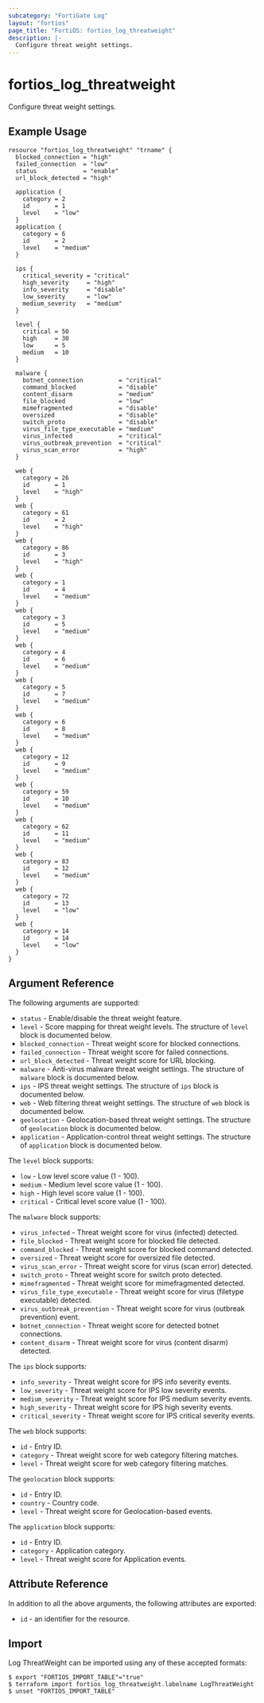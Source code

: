 ```yaml
---
subcategory: "FortiGate Log"
layout: "fortios"
page_title: "FortiOS: fortios_log_threatweight"
description: |-
  Configure threat weight settings.
---
```


# fortios_log_threatweight
Configure threat weight settings.

## Example Usage

```hcl
resource "fortios_log_threatweight" "trname" {
  blocked_connection = "high"
  failed_connection  = "low"
  status             = "enable"
  url_block_detected = "high"

  application {
    category = 2
    id       = 1
    level    = "low"
  }
  application {
    category = 6
    id       = 2
    level    = "medium"
  }

  ips {
    critical_severity = "critical"
    high_severity     = "high"
    info_severity     = "disable"
    low_severity      = "low"
    medium_severity   = "medium"
  }

  level {
    critical = 50
    high     = 30
    low      = 5
    medium   = 10
  }

  malware {
    botnet_connection          = "critical"
    command_blocked            = "disable"
    content_disarm             = "medium"
    file_blocked               = "low"
    mimefragmented             = "disable"
    oversized                  = "disable"
    switch_proto               = "disable"
    virus_file_type_executable = "medium"
    virus_infected             = "critical"
    virus_outbreak_prevention  = "critical"
    virus_scan_error           = "high"
  }

  web {
    category = 26
    id       = 1
    level    = "high"
  }
  web {
    category = 61
    id       = 2
    level    = "high"
  }
  web {
    category = 86
    id       = 3
    level    = "high"
  }
  web {
    category = 1
    id       = 4
    level    = "medium"
  }
  web {
    category = 3
    id       = 5
    level    = "medium"
  }
  web {
    category = 4
    id       = 6
    level    = "medium"
  }
  web {
    category = 5
    id       = 7
    level    = "medium"
  }
  web {
    category = 6
    id       = 8
    level    = "medium"
  }
  web {
    category = 12
    id       = 9
    level    = "medium"
  }
  web {
    category = 59
    id       = 10
    level    = "medium"
  }
  web {
    category = 62
    id       = 11
    level    = "medium"
  }
  web {
    category = 83
    id       = 12
    level    = "medium"
  }
  web {
    category = 72
    id       = 13
    level    = "low"
  }
  web {
    category = 14
    id       = 14
    level    = "low"
  }
}
```

## Argument Reference

The following arguments are supported:

* `status` - Enable/disable the threat weight feature.
* `level` - Score mapping for threat weight levels. The structure of `level` block is documented below.
* `blocked_connection` - Threat weight score for blocked connections.
* `failed_connection` - Threat weight score for failed connections.
* `url_block_detected` - Threat weight score for URL blocking.
* `malware` - Anti-virus malware threat weight settings. The structure of `malware` block is documented below.
* `ips` - IPS threat weight settings. The structure of `ips` block is documented below.
* `web` - Web filtering threat weight settings. The structure of `web` block is documented below.
* `geolocation` - Geolocation-based threat weight settings. The structure of `geolocation` block is documented below.
* `application` - Application-control threat weight settings. The structure of `application` block is documented below.

The `level` block supports:

* `low` - Low level score value (1 - 100).
* `medium` - Medium level score value (1 - 100).
* `high` - High level score value (1 - 100).
* `critical` - Critical level score value (1 - 100).

The `malware` block supports:

* `virus_infected` - Threat weight score for virus (infected) detected.
* `file_blocked` - Threat weight score for blocked file detected.
* `command_blocked` - Threat weight score for blocked command detected.
* `oversized` - Threat weight score for oversized file detected.
* `virus_scan_error` - Threat weight score for virus (scan error) detected.
* `switch_proto` - Threat weight score for switch proto detected.
* `mimefragmented` - Threat weight score for mimefragmented detected.
* `virus_file_type_executable` - Threat weight score for virus (filetype executable) detected.
* `virus_outbreak_prevention` - Threat weight score for virus (outbreak prevention) event.
* `botnet_connection` - Threat weight score for detected botnet connections.
* `content_disarm` - Threat weight score for virus (content disarm) detected.

The `ips` block supports:

* `info_severity` - Threat weight score for IPS info severity events.
* `low_severity` - Threat weight score for IPS low severity events.
* `medium_severity` - Threat weight score for IPS medium severity events.
* `high_severity` - Threat weight score for IPS high severity events.
* `critical_severity` - Threat weight score for IPS critical severity events.

The `web` block supports:

* `id` - Entry ID.
* `category` - Threat weight score for web category filtering matches.
* `level` - Threat weight score for web category filtering matches.

The `geolocation` block supports:

* `id` - Entry ID.
* `country` - Country code.
* `level` - Threat weight score for Geolocation-based events.

The `application` block supports:

* `id` - Entry ID.
* `category` - Application category.
* `level` - Threat weight score for Application events.


## Attribute Reference

In addition to all the above arguments, the following attributes are exported:
* `id` - an identifier for the resource.

## Import

Log ThreatWeight can be imported using any of these accepted formats:
```
$ export "FORTIOS_IMPORT_TABLE"="true"
$ terraform import fortios_log_threatweight.labelname LogThreatWeight
$ unset "FORTIOS_IMPORT_TABLE"
```
